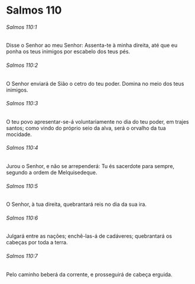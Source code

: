 # Salmos 110

###### Salmos 110:1

Disse o Senhor ao meu Senhor: Assenta-te à minha direita, até que eu ponha os teus inimigos por escabelo dos teus pés.

###### Salmos 110:2

O Senhor enviará de Sião o cetro do teu poder. Domina no meio dos teus inimigos.

###### Salmos 110:3

O teu povo apresentar-se-á voluntariamente no dia do teu poder, em trajes santos; como vindo do próprio seio da alva, será o orvalho da tua mocidade.

###### Salmos 110:4

Jurou o Senhor, e não se arrependerá: Tu és sacerdote para sempre, segundo a ordem de Melquisedeque.

###### Salmos 110:5

O Senhor, à tua direita, quebrantará reis no dia da sua ira.

###### Salmos 110:6

Julgará entre as nações; enchê-las-á de cadáveres; quebrantará os cabeças por toda a terra.

###### Salmos 110:7

Pelo caminho beberá da corrente, e prosseguirá de cabeça erguida.

